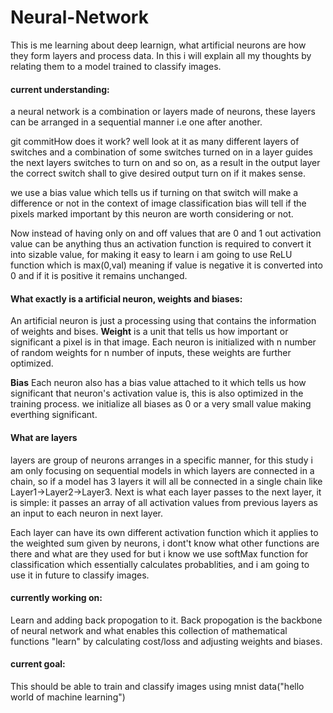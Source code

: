 # Neural-Network

This is me learning about deep learnign, what artificial neurons are how they form layers and process data.
In this i will explain all my thoughts by relating them to a model trained to classify images.

<h4>current understanding:</h4>a neural network is a combination or layers made of neurons, these layers can be arranged in a sequential manner i.e one after another.

<p></p>git commitHow does it work? well look at it as many different layers of switches and a combination of some switches turned on in a layer guides the next layers switches to turn on and so on, as a result in the output layer the correct switch shall to give desired output turn on if it makes sense. 
<p></p>we use a bias value which tells us if turning on that switch will make a difference or not in the context of image classification bias will tell if the pixels marked important by this neuron are worth considering or not.
<p></p>Now instead of having only on and off values that are 0 and 1 out activation value can be anything thus an activation function is required to convert it into sizable value, for making it easy to learn i am going to use ReLU function which is max(0,val) meaning if value is negative it is converted into 0 and if it is positive it remains unchanged.
<h4>What exactly is a artificial neuron, weights and biases:</h4>
An artificial neuron is just a processing using that contains the information of weights and bises. 
<b>Weight</b>  is a unit that tells us how important or significant a pixel is in that image. Each neuron is initialized with n number of random weights for n number of inputs, these weights are further optimized.
<p></p>
<b>Bias</b> Each neuron also has a bias value attached to it which tells us how significant that neuron's activation value is, this is also optimized in the training process. we initialize all biases as 0 or a very small value making everthing significant.

<h4>What are layers</h4>
layers are group of neurons arranges in a specific manner, for this study i am only focusing on sequential models in which layers are connected in a chain, so if a model has 3 layers it will all be connected in a single chain like Layer1->Layer2->Layer3. Next is what each layer passes to the next layer, it is simple: it passes an array of all activation values from previous layers as an input to each neuron in next layer. 
<p></p>Each layer can have its own different activation function which it applies to the weighted sum given by neurons, i dont't know what other functions are there and what are they used for but i know we use softMax function for classification which essentially calculates probablities, and i am going to use it in future to classify images.

<h4>currently working on:</h4> Learn and adding back propogation to it. Back propogation is the backbone of neural network and what enables this collection of mathematical functions "learn" by calculating cost/loss and adjusting weights and biases.

<h4>current goal:</h4> This should be able to train and classify images using mnist data("hello world of machine learning")
